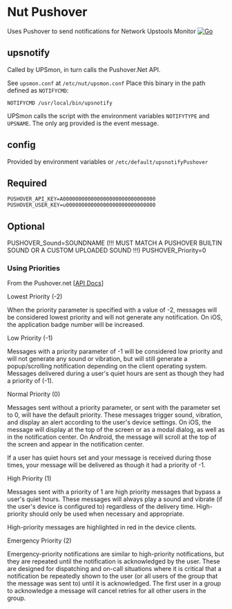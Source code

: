 # Nut Pushover

Uses Pushover to send notifications for Network Upstools Monitor
[![Go](https://github.com/ComputerComa/NutPushover/actions/workflows/go.yml/badge.svg)](https://github.com/ComputerComa/NutPushover/actions/workflows/go.yml)

## upsnotify



Called by UPSmon, in turn calls the Pushover.Net API.

See `upsmon.conf` at `/etc/nut/upsmon.conf`
Place this binary in the path defined as `NOTIFYCMD`:

```
NOTIFYCMD /usr/local/bin/upsnotify
```

UPSmon calls the script with the environment variables `NOTIFYTYPE` and `UPSNAME`. The only arg provided is the event message.

## config

Provided by environment variables or `/etc/default/upsnotifyPushover`


## Required
```
PUSHOVER_API_KEY=A000000000000000000000000000000
PUSHOVER_USER_KEY=u00000000000000000000000000000
```

## Optional
PUSHOVER_Sound=SOUNDNAME (!!! MUST MATCH A PUSHOVER BUILTIN SOUND OR A CUSTOM UPLOADED SOUND !!!)
PUSHOVER_Priority=0


### Using Priorities

From the Pushover.net [[API Docs](https://pushover.net/api#priority)]


Lowest Priority (-2)

When the priority parameter is specified with a value of -2, messages will be considered lowest priority and will not generate any notification. On iOS, the application badge number will be increased.

Low Priority (-1)

Messages with a priority parameter of -1 will be considered low priority and will not generate any sound or vibration, but will still generate a popup/scrolling notification depending on the client operating system. Messages delivered during a user's quiet hours are sent as though they had a priority of (-1).

Normal Priority (0)

Messages sent without a priority parameter, or sent with the parameter set to 0, will have the default priority. These messages trigger sound, vibration, and display an alert according to the user's device settings. On iOS, the message will display at the top of the screen or as a modal dialog, as well as in the notification center. On Android, the message will scroll at the top of the screen and appear in the notification center.

If a user has quiet hours set and your message is received during those times, your message will be delivered as though it had a priority of -1.

High Priority (1)

Messages sent with a priority of 1 are high priority messages that bypass a user's quiet hours. These messages will always play a sound and vibrate (if the user's device is configured to) regardless of the delivery time. High-priority should only be used when necessary and appropriate.

High-priority messages are highlighted in red in the device clients.

Emergency Priority (2)

Emergency-priority notifications are similar to high-priority notifications, but they are repeated until the notification is acknowledged by the user. These are designed for dispatching and on-call situations where it is critical that a notification be repeatedly shown to the user (or all users of the group that the message was sent to) until it is acknowledged. The first user in a group to acknowledge a message will cancel retries for all other users in the group. 

